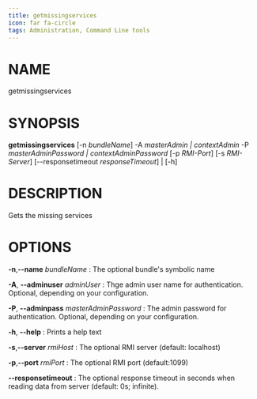 ```yaml
---
title: getmissingservices
icon: far fa-circle
tags: Administration, Command Line tools
---
```


# NAME

getmissingservices

# SYNOPSIS

**getmissingservices** [-n *bundleName*] -A *masterAdmin | contextAdmin* -P *masterAdminPassword |
                          contextAdminPassword* [-p *RMI-Port*] [-s *RMI-Server*] [--responsetimeout *responseTimeout*] | [-h]

# DESCRIPTION

Gets the missing services

# OPTIONS

**-n**,**--name** *bundleName*
: The optional bundle's symbolic name

**-A**, **--adminuser** *adminUser*
: Thge admin user name for authentication. Optional, depending on your configuration.

**-P**, **--adminpass** *masterAdminPassword*
: The admin password for authentication. Optional, depending on your configuration.

**-h**, **--help**
: Prints a help text

**-s**,**--server** *rmiHost*
: The optional RMI server (default: localhost)

**-p**,**--port** *rmiPort*
: The optional RMI port (default:1099)

**--responsetimeout**
: The optional response timeout in seconds when reading data from server (default: 0s; infinite).

